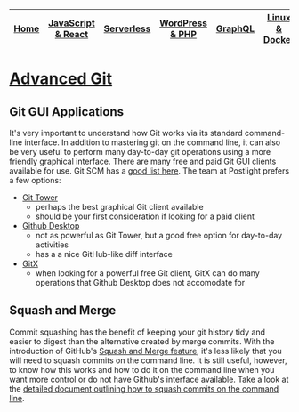 | [Home](README.md) | [JavaScript & React](javascript.md) | [Serverless](serverless.md) | [WordPress & PHP](wordpress.md) | [GraphQL](graphql.md) | [Linux & Docker](linux.md) | [CSS](css.md) |
| ----------------- | ----------------------------------- | --------------------------- | ------------------------------- | ----------------------|--------------- | ------------- |

# [Advanced Git](https://git-scm.com/)

## Git GUI Applications

It's very important to understand how Git works via its standard command-line interface. In addition to mastering git on the command line, it can also be very useful to perform many day-to-day git operations using a more friendly graphical interface. There are many free and paid Git GUI clients available for use. Git SCM has a [good list here](https://git-scm.com/downloads/guis/). The team at Postlight prefers a few options:

- [Git Tower](https://www.git-tower.com/mac/)
    - perhaps the best graphical Git client available
    - should be your first consideration if looking for a paid client
- [Github Desktop](https://desktop.github.com/)
    - not as powerful as Git Tower, but a good free option for day-to-day activities
    - has a a nice GitHub-like diff interface
- [GitX](https://rowanj.github.io/gitx/)
    - when looking for a powerful free Git client, GitX can do many operations that Github Desktop does not accomodate for

## Squash and Merge

Commit squashing has the benefit of keeping your git history tidy and easier to digest than the alternative created by merge commits. With the introduction of GitHub's [Squash and Merge feature](https://github.com/blog/2141-squash-your-commits), it's less likely that you will need to squash commits on the command line. It is still useful, however, to know how this works and how to do it on the command line when you want more control or do not have Github's interface available. Take a look at the [detailed document outlining how to squash commits on the command line](git/squash-and-merge-cli.md).
